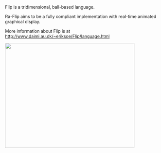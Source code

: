 Flip is a tridimensional, ball-based language.

Ra-Flip aims to be a fully compliant implementation with real-time animated graphical display.

More information about Flip is at http://www.daimi.au.dk/~eriksoe/Flip/language.html

<a href='http://www.youtube.com/watch?feature=player_embedded&v=83dKhdKsw9Q' target='_blank'><img src='http://img.youtube.com/vi/83dKhdKsw9Q/0.jpg' width='425' height=344 /></a>